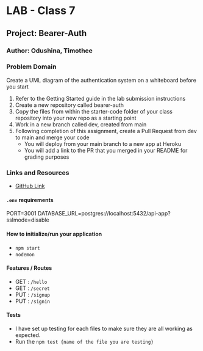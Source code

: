 # LAB - Class 7

## Project: Bearer-Auth

### Author: Odushina, Timothee

### Problem Domain

Create a UML diagram of the authentication system on a whiteboard before you start

1. Refer to the Getting Started guide in the lab submission instructions
2. Create a new repository called bearer-auth
3. Copy the files from within the starter-code folder of your class repository into your new repo as a starting point
4. Work in a new branch called dev, created from main
5. Following completion of this assignment, create a Pull Request from dev to main and merge your code
    * You will deploy from your main branch to a new app at Heroku
    * You will add a link to the PR that you merged in your README for grading purposes

### Links and Resources

* [GitHub Link](https://github.com/timothee2022/bearer-auth)

#### `.env` requirements

PORT=3001
DATABASE_URL=postgres://localhost:5432/api-app?sslmode=disable

#### How to initialize/run your application

* `npm start`
* `nodemon`

#### Features / Routes

* GET : `/hello`
* GET : `/secret`
* PUT : `/signup`
* PUT : `/signin`

#### Tests

* I have set up testing for each files to make sure they are all working as expected.
* Run the `npm test {name of the file you are testing}`
